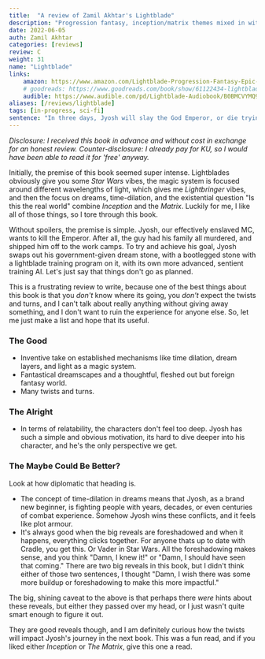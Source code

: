 ```yaml
---
title:  "A review of Zamil Akhtar's Lightblade"
description: "Progression fantasy, inception/matrix themes mixed in with some hints of Indo-Persian mythology. The world of dreams are filled with twists and turns, and the plot of this book is no exception."
date: 2022-06-05
auth: Zamil Akhtar
categories: [reviews]
review: C
weight: 31
name: "Lightblade"
links:
    amazon: https://www.amazon.com/Lightblade-Progression-Fantasy-Epic-Saga-ebook/dp/B0B1MNYTSB
    # goodreads: https://www.goodreads.com/book/show/61122434-lightblade
    audible: https://www.audible.com/pd/Lightblade-Audiobook/B0BMCVYMQ9
aliases: [/reviews/lightblade]
tags: [in-progress, sci-fi]
sentence: "In three days, Jyosh will slay the God Emperor, or die trying."
---
```


*Disclosure: I received this book in advance and without cost in exchange for an honest review. Counter-disclosure: I already pay for KU, so I would have been able to read it for 'free' anyway.*

Initially, the premise of this book seemed super intense. Lightblades obviously give you some *Star Wars* vibes, the magic system is focused around different wavelengths of light, which gives me *Lightbringer* vibes, and then the focus on dreams, time-dilation, and the existential question "Is this the real world" combine *Inception* and the *Matrix*. Luckily for me, I like all of those things, so I tore through this book. 

Without spoilers, the premise is simple. Jyosh, our effectively enslaved MC, wants to kill the Emperor. After all, the guy had his family all murdered, and shipped him off to the work camps. To try and achieve his goal, Jyosh swaps out his government-given dream stone, with a bootlegged stone with a lightblade training program on it, with its own more advanced, sentient training AI. Let's just say that things don't go as planned.

This is a frustrating review to write, because one of the best things about this book is that you *don't* know where its going, you *don't* expect the twists and turns, and I can't talk about really anything without giving away something, and I don't want to ruin the experience for anyone else. So, let me just make a list and hope that its useful.

### The Good

* Inventive take on established mechanisms like time dilation, dream layers, and light as a magic system.
* Fantastical dreamscapes and a thoughtful, fleshed out but foreign fantasy world.
* Many twists and turns.

### The Alright

* In terms of relatability, the characters don't feel too deep. Jyosh has such a simple and obvious motivation, its hard to dive deeper into his character, and he's the only perspective we get.

### The Maybe Could Be Better?

Look at how diplomatic that heading is.

* The concept of time-dilation in dreams means that Jyosh, as a brand new beginner, is fighting people with years, decades, or even centuries of combat experience. Somehow Jyosh wins these conflicts, and it feels like plot armour.
* It's always good when the big reveals are foreshadowed and when it happens, everything clicks together. For anyone thats up to date with Cradle, you get this. Or Vader in Star Wars. All the foreshadowing makes sense, and you think "Damn, I knew it!" or "Damn, I should have seen that coming." There are two big reveals in this book, but I didn't think either of those two sentences, I thought "Damn, I wish there was some more buildup or foreshadowing to make this more impactful."

The big, shining caveat to the above is that perhaps there *were* hints about these reveals, but either they passed over my head, or I just wasn't quite smart enough to figure it out.

They are good reveals though, and I am definitely curious how the twists will impact Jyosh's journey in the next book. This was a fun read, and if you liked either *Inception* or *The Matrix*, give this one a read.